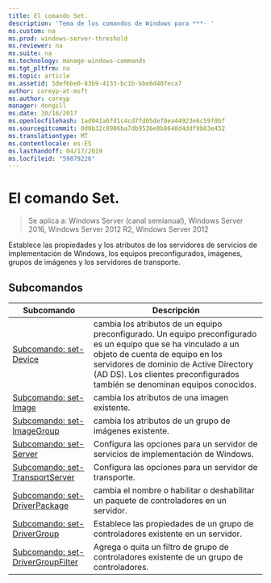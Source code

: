 ```yaml
---
title: El comando Set.
description: 'Tema de los comandos de Windows para ***- '
ms.custom: na
ms.prod: windows-server-threshold
ms.reviewer: na
ms.suite: na
ms.technology: manage-windows-commands
ms.tgt_pltfrm: na
ms.topic: article
ms.assetid: 5def6be0-83b9-4133-bc1b-bbe6d407eca7
author: coreyp-at-msft
ms.author: coreyp
manager: dongill
ms.date: 10/16/2017
ms.openlocfilehash: 1ad041a6fd1c4cd7fd05def0ea44923e6c59f0bf
ms.sourcegitcommit: 0d0b32c8986ba7db9536e0b8648d4ddf9b03e452
ms.translationtype: MT
ms.contentlocale: es-ES
ms.lasthandoff: 04/17/2019
ms.locfileid: "59879226"
---
```

# <a name="the-set-command"></a>El comando Set.

>Se aplica a: Windows Server (canal semianual), Windows Server 2016, Windows Server 2012 R2, Windows Server 2012

Establece las propiedades y los atributos de los servidores de servicios de implementación de Windows, los equipos preconfigurados, imágenes, grupos de imágenes y los servidores de transporte.
## <a name="subcommands"></a>Subcomandos
|Subcomando|Descripción|
|-------|--------|
|[Subcomando: set-Device](subcommand-set-device.md)|cambia los atributos de un equipo preconfigurado. Un equipo preconfigurado es un equipo que se ha vinculado a un objeto de cuenta de equipo en los servidores de dominio de Active Directory (AD DS). Los clientes preconfigurados también se denominan equipos conocidos.|
|[Subcomando: set-Image](subcommand-set-image.md)|cambia los atributos de una imagen existente.|
|[Subcomando: set-ImageGroup](subcommand-set-imagegroup.md)|cambia los atributos de un grupo de imágenes existente.|
|[Subcomando: set-Server](subcommand-set-server.md)|Configura las opciones para un servidor de servicios de implementación de Windows.|
|[Subcomando: set-TransportServer](subcommand-set-transportserver.md)|Configura las opciones para un servidor de transporte.|
|[Subcomando: set-DriverPackage](subcommand-set-driverpackage.md)|cambia el nombre o habilitar o deshabilitar un paquete de controladores en un servidor.|
|[Subcomando: set-DriverGroup](subcommand-set-drivergroup.md)|Establece las propiedades de un grupo de controladores existente en un servidor.|
|[Subcomando: set-DriverGroupFilter](subcommand-set-drivergroupfilter.md)|Agrega o quita un filtro de grupo de controladores existente de un grupo de controladores.|
